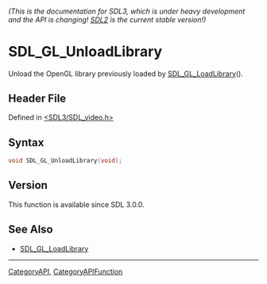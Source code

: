 ###### (This is the documentation for SDL3, which is under heavy development and the API is changing! [SDL2](https://wiki.libsdl.org/SDL2/) is the current stable version!)
# SDL_GL_UnloadLibrary

Unload the OpenGL library previously loaded by [SDL_GL_LoadLibrary](SDL_GL_LoadLibrary)().

## Header File

Defined in [<SDL3/SDL_video.h>](https://github.com/libsdl-org/SDL/blob/main/include/SDL3/SDL_video.h)

## Syntax

```c
void SDL_GL_UnloadLibrary(void);

```

## Version

This function is available since SDL 3.0.0.

## See Also

- [SDL_GL_LoadLibrary](SDL_GL_LoadLibrary)

----
[CategoryAPI](CategoryAPI), [CategoryAPIFunction](CategoryAPIFunction)

